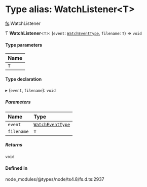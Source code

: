 # Type alias: WatchListener<T\>

[fs](../modules/fs.md).WatchListener

Ƭ **WatchListener**<`T`\>: (`event`: [`WatchEventType`](fs.WatchEventType.md), `filename`: `T`) => `void`

#### Type parameters

| Name |
| :------ |
| `T` |

#### Type declaration

▸ (`event`, `filename`): `void`

##### Parameters

| Name | Type |
| :------ | :------ |
| `event` | [`WatchEventType`](fs.WatchEventType.md) |
| `filename` | `T` |

##### Returns

`void`

#### Defined in

node_modules/@types/node/ts4.8/fs.d.ts:2937
